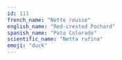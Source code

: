 ```yaml
---
id: 111
french_name: "Nette rousse"
english_name: "Red-crested Pochard"
spanish_name: "Pato Colorado"
scientific_name: "Netta rufina"
emoji: "duck"
---
```

